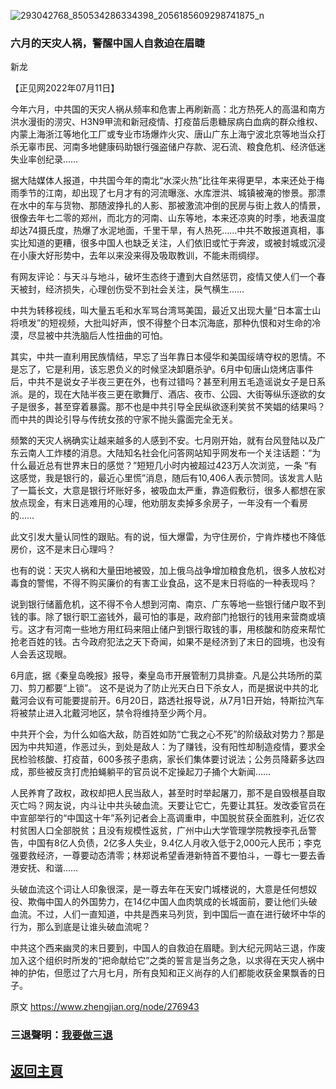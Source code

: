 ![293042768_850534286334398_2056185609298741875_n](https://user-images.githubusercontent.com/79625284/178224495-5e25bb71-b285-4560-9f4b-ad2b01e1f91c.jpg)

### 六月的天灾人祸，警醒中国人自救迫在眉睫

新龙

【正见网2022年07月11日】

今年六月，中共国的天灾人祸从频率和危害上再刷新高：北方热死人的高温和南方洪水漫街的涝灾、H3N9甲流和新冠疫情、打疫苗后患糖尿病白血病的群众维权、内蒙上海浙江等地化工厂或专业市场爆炸火灾、唐山广东上海宁波北京等地当众打杀无辜市民、河南多地健康码助银行强盗储户存款、泥石流、粮食危机、经济低迷失业率创纪录……

据大陆媒体人报道，中共国今年的南北“水深火热”比往年来得更早，本来还处于梅雨季节的江南，却出现了七月才有的河流曝涨、水库泄洪、城镇被淹的惨景。那漂在水中的车与货物、那随波挣扎的人影、那被激流冲倒的民房与街上救人的情景，很像去年七二零的郑州，而北方的河南、山东等地，本来还凉爽的时季，地表温度却达74摄氏度，热爆了水泥地面，千里干旱，有人热死……中共不敢报道真相，事实比知道的更糟，很多中国人也缺乏关注，人们依旧或忙于奔波，或被封城或沉浸在小康大好形势中，去年以来没来得及吸取教训，不能未雨绸缪。

有网友评论：与天斗与地斗，破坏生态终于遭到大自然惩罚，疫情又使人们一个春天被封，经济损失，心理创伤受不到社会关注，戾气横生……

中共为转移视线，叫大量五毛和水军骂台湾骂美国，最近又出现大量“日本富士山将喷发”的短视频，大批叫好声，恨不得整个日本沉海底，那种仇恨和对生命的冷漠，尽显被中共洗脑后人性扭曲的可怕。

其实，中共一直利用民族情结，早忘了当年靠日本侵华和美国绥靖夺权的恩情。不是忘了，它是利用，该忘恩负义的时候坚决卸磨杀驴。6月中旬唐山烧烤店事件后，中共不是说女子半夜三更在外，也有过错吗？甚至利用五毛造谣说女子是日系派。是的，现在大陆半夜三更在歌舞厅、酒店、夜市、公园、大街等纵乐逐欲的女子是很多，甚至穿着暴露。那不也是中共引导全民纵欲逐利笑贫不笑娼的结果吗？而中共的舆论引导与传统女孩的守家不抛头露面完全无关。

频繁的天灾人祸确实让越来越多的人感到不安。七月刚开始，就有台风登陆以及广东云南人工炸楼的消息。大陆知名社会化问答网站知乎网发布一个关注话题：“为什么最近总有世界末日的感觉？”短短几小时内被超过423万人次浏览，一条 “有这感觉，我是银行的，最近心里慌”消息，随后有10,406人表示赞同。该发言人贴了一篇长文，大意是银行坏账好多，被吸血太严重，靠造假敷衍，很多人都想在家放点现金，有末日逃难用的心理，他劝朋友卖掉多余房子，一年没有一个看房的……

此文引发大量认同性的跟贴。有的说，恒大爆雷，为守住房价，宁肯炸楼也不降低房价，这不是末日心理吗？

也有的说：天灾人祸和大量田地被毁，加上俄乌战争增加粮食危机，很多人放松对毒食的警惕，不得不购买廉价的有害工业食品，这不是末日将临的一种表现吗？

说到银行储蓄危机，这不得不令人想到河南、南京、广东等地一些银行储户取不到钱的事。除了银行职工盗钱外，最可怕的事是，政府部门抢银行的钱用来营商或填亏。这才有河南一些地方用红码来阻止储户到银行取钱的事，用核酸和防疫来帮忙抢老百姓的钱。古今政府犯法之天下奇闻，如果不是经济到了末日的囧境，也没有人会丢这现眼。

6月底，据《秦皇岛晚报》报导，秦皇岛市开展管制刀具排查。凡是公共场所的菜刀、剪刀都要“上锁”。 这不是说为了防止光天白日下杀女人，而是据说中共的北戴河会议有可能要提前开。6月20日，路透社报导说，从7月1日开始，特斯拉汽车将被禁止进入北戴河地区，禁令将维持至少两个月。

中共开个会，为什么如临大敌，防百姓如防“亡我之心不死”的阶级敌对势力？那是因为中共知道，作恶过头，到处是敌人：为了赚钱，没有阳性却制造疫情，要求全民检验核酸、打疫苗，600多孩子患病，家长们集体要讨说法；公务员降薪多达四成，那些被反贪打虎拍蝇躺平的官员说不定操起刀子捅个大新闻……

人民养育了政权，政权却把人民当敌人，甚至时时举起屠刀，那不是自毁根基自取灭亡吗？网友说，内斗让中共头破血流。天要让它亡，先要让其狂。发改委官员在中宣部举行的“中国这十年”系列记者会上高调重申，中国脱贫获全面胜利，近亿农村贫困人口全部脱贫；且没有规模性返贫，广州中山大学管理学院教授李孔岳警告，中国有8亿人负债，2亿多人失业，9.4亿人月收入低于2,000元人民币；李克强要救经济，一尊要动态清零；林郑说希望香港新特首不要怕斗，一尊七一要去香港安抚、和谐……

头破血流这个词让人印象很深，是一尊去年在天安门城楼说的，大意是任何想奴役、欺侮中国人的外国势力，在14亿中国人血肉筑成的长城面前，要让他们头破血流。不过，人们一直知道，中共是西来马列货，到中国后一直在进行破坏中华的行为，那么到底是让谁头破血流呢？

中共这个西来幽灵的末日要到，中国人的自救迫在眉睫。到大纪元网站三退，作废加入这个组织时所发的“把命献给它”之类的誓言是当务之急，以求得在天灾人祸中神的护佑，但愿过了六月七月，所有良知和正义尚存的人们都能收获金果飘香的日子。

原文  https://www.zhengjian.org/node/276943

### 三退聲明：[我要做三退](https://tuidang.ddns.net/)

## [返回主頁](https://git.io/Js3EY)
